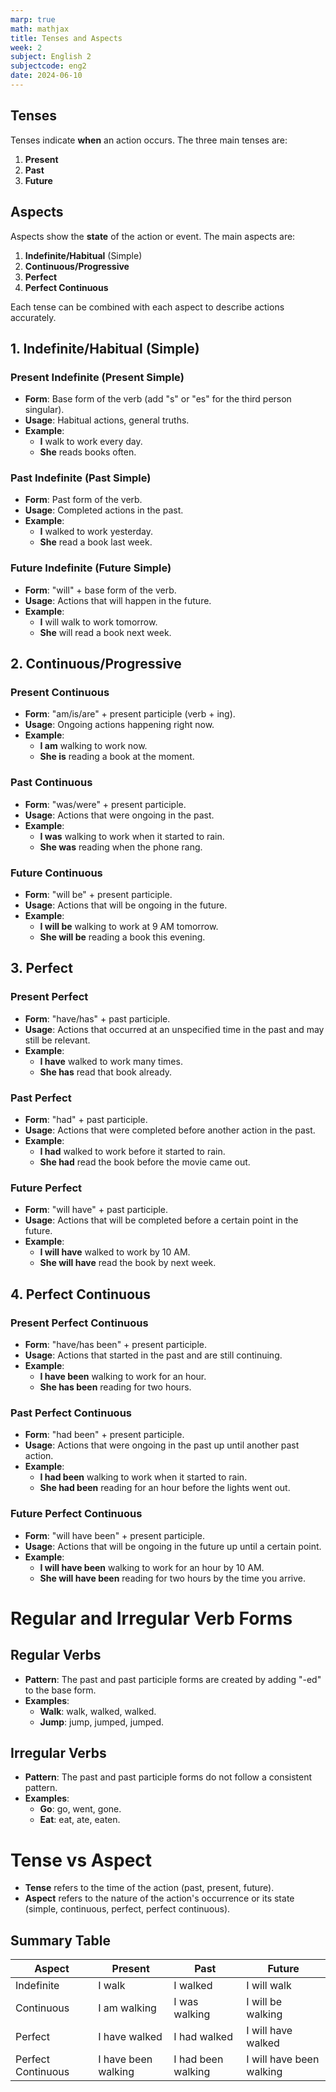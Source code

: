 ```yaml
---
marp: true
math: mathjax
title: Tenses and Aspects 
week: 2
subject: English 2
subjectcode: eng2
date: 2024-06-10
---
```





## Tenses

Tenses indicate **when** an action occurs. The three main tenses are:

1. **Present**
2. **Past**
3. **Future**

## Aspects

Aspects show the **state** of the action or event. The main aspects are:

1. **Indefinite/Habitual** (Simple)
2. **Continuous/Progressive**
3. **Perfect**
4. **Perfect Continuous**

Each tense can be combined with each aspect to describe actions accurately.

## 1. Indefinite/Habitual (Simple)

### Present Indefinite (Present Simple)
- **Form**: Base form of the verb (add "s" or "es" for the third person singular).
- **Usage**: Habitual actions, general truths.
- **Example**: 
  - **I** walk to work every day.
  - **She** reads books often.

### Past Indefinite (Past Simple)
- **Form**: Past form of the verb.
- **Usage**: Completed actions in the past.
- **Example**: 
  - **I** walked to work yesterday.
  - **She** read a book last week.

### Future Indefinite (Future Simple)
- **Form**: "will" + base form of the verb.
- **Usage**: Actions that will happen in the future.
- **Example**: 
  - **I** will walk to work tomorrow.
  - **She** will read a book next week.

## 2. Continuous/Progressive

### Present Continuous
- **Form**: "am/is/are" + present participle (verb + ing).
- **Usage**: Ongoing actions happening right now.
- **Example**: 
  - **I am** walking to work now.
  - **She is** reading a book at the moment.

### Past Continuous
- **Form**: "was/were" + present participle.
- **Usage**: Actions that were ongoing in the past.
- **Example**: 
  - **I was** walking to work when it started to rain.
  - **She was** reading when the phone rang.

### Future Continuous
- **Form**: "will be" + present participle.
- **Usage**: Actions that will be ongoing in the future.
- **Example**: 
  - **I will be** walking to work at 9 AM tomorrow.
  - **She will be** reading a book this evening.

## 3. Perfect

### Present Perfect
- **Form**: "have/has" + past participle.
- **Usage**: Actions that occurred at an unspecified time in the past and may still be relevant.
- **Example**: 
  - **I have** walked to work many times.
  - **She has** read that book already.

### Past Perfect
- **Form**: "had" + past participle.
- **Usage**: Actions that were completed before another action in the past.
- **Example**: 
  - **I had** walked to work before it started to rain.
  - **She had** read the book before the movie came out.

### Future Perfect
- **Form**: "will have" + past participle.
- **Usage**: Actions that will be completed before a certain point in the future.
- **Example**: 
  - **I will have** walked to work by 10 AM.
  - **She will have** read the book by next week.

## 4. Perfect Continuous

### Present Perfect Continuous
- **Form**: "have/has been" + present participle.
- **Usage**: Actions that started in the past and are still continuing.
- **Example**: 
  - **I have been** walking to work for an hour.
  - **She has been** reading for two hours.

### Past Perfect Continuous
- **Form**: "had been" + present participle.
- **Usage**: Actions that were ongoing in the past up until another past action.
- **Example**: 
  - **I had been** walking to work when it started to rain.
  - **She had been** reading for an hour before the lights went out.

### Future Perfect Continuous
- **Form**: "will have been" + present participle.
- **Usage**: Actions that will be ongoing in the future up until a certain point.
- **Example**: 
  - **I will have been** walking to work for an hour by 10 AM.
  - **She will have been** reading for two hours by the time you arrive.

# Regular and Irregular Verb Forms

## Regular Verbs
- **Pattern**: The past and past participle forms are created by adding "-ed" to the base form.
- **Examples**: 
  - **Walk**: walk, walked, walked.
  - **Jump**: jump, jumped, jumped.

## Irregular Verbs
- **Pattern**: The past and past participle forms do not follow a consistent pattern.
- **Examples**: 
  - **Go**: go, went, gone.
  - **Eat**: eat, ate, eaten.

# Tense vs Aspect

- **Tense** refers to the time of the action (past, present, future).
- **Aspect** refers to the nature of the action's occurrence or its state (simple, continuous, perfect, perfect continuous).

## Summary Table

| Aspect       | Present             | Past                   | Future                     |
|--------------|----------------------|------------------------|----------------------------|
| Indefinite   | I walk               | I walked               | I will walk                |
| Continuous   | I am walking         | I was walking          | I will be walking          |
| Perfect      | I have walked        | I had walked           | I will have walked         |
| Perfect Continuous | I have been walking | I had been walking | I will have been walking |
